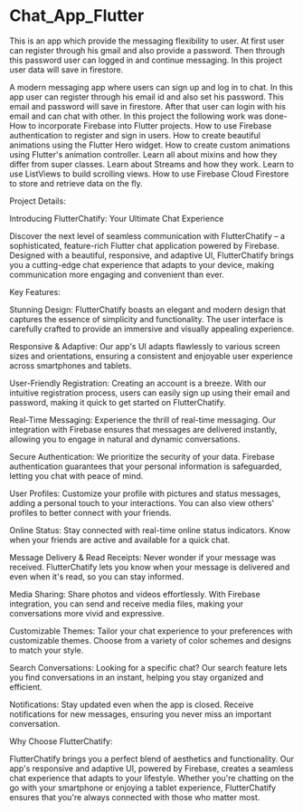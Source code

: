 # Chat_App_Flutter
This is an app which provide the messaging flexibility to user. At first user can register through his gmail and also provide a password. Then through this password user can logged in  and continue messaging. In this project user data will save in firestore.

A modern messaging app where users can sign up and log in to chat. In this app user can register through his email id and also set his password. This email and password will save in firestore. After that user can login with his email and can chat with other. In this project  the following work was done-
How to incorporate Firebase into Flutter projects.
How to use Firebase authentication to register and sign in users.
How to create beautiful animations using the Flutter Hero widget.
How to create custom animations using Flutter's animation controller.
Learn all about mixins and how they differ from super classes.
Learn about Streams and how they work.
Learn to use ListViews to build scrolling views.
How to use Firebase Cloud Firestore to store and retrieve data on the fly.

Project Details:

Introducing FlutterChatify: Your Ultimate Chat Experience

Discover the next level of seamless communication with FlutterChatify – a sophisticated, feature-rich Flutter chat application powered by Firebase. Designed with a beautiful, responsive, and adaptive UI, FlutterChatify brings you a cutting-edge chat experience that adapts to your device, making communication more engaging and convenient than ever.

Key Features:

Stunning Design: FlutterChatify boasts an elegant and modern design that captures the essence of simplicity and functionality. The user interface is carefully crafted to provide an immersive and visually appealing experience.

Responsive & Adaptive: Our app's UI adapts flawlessly to various screen sizes and orientations, ensuring a consistent and enjoyable user experience across smartphones and tablets.

User-Friendly Registration: Creating an account is a breeze. With our intuitive registration process, users can easily sign up using their email and password, making it quick to get started on FlutterChatify.

Real-Time Messaging: Experience the thrill of real-time messaging. Our integration with Firebase ensures that messages are delivered instantly, allowing you to engage in natural and dynamic conversations.

Secure Authentication: We prioritize the security of your data. Firebase authentication guarantees that your personal information is safeguarded, letting you chat with peace of mind.

User Profiles: Customize your profile with pictures and status messages, adding a personal touch to your interactions. You can also view others' profiles to better connect with your friends.

Online Status: Stay connected with real-time online status indicators. Know when your friends are active and available for a quick chat.

Message Delivery & Read Receipts: Never wonder if your message was received. FlutterChatify lets you know when your message is delivered and even when it's read, so you can stay informed.

Media Sharing: Share photos and videos effortlessly. With Firebase integration, you can send and receive media files, making your conversations more vivid and expressive.

Customizable Themes: Tailor your chat experience to your preferences with customizable themes. Choose from a variety of color schemes and designs to match your style.

Search Conversations: Looking for a specific chat? Our search feature lets you find conversations in an instant, helping you stay organized and efficient.

Notifications: Stay updated even when the app is closed. Receive notifications for new messages, ensuring you never miss an important conversation.

Why Choose FlutterChatify:

FlutterChatify brings you a perfect blend of aesthetics and functionality. Our app's responsive and adaptive UI, powered by Firebase, creates a seamless chat experience that adapts to your lifestyle. Whether you're chatting on the go with your smartphone or enjoying a tablet experience, FlutterChatify ensures that you're always connected with those who matter most.
